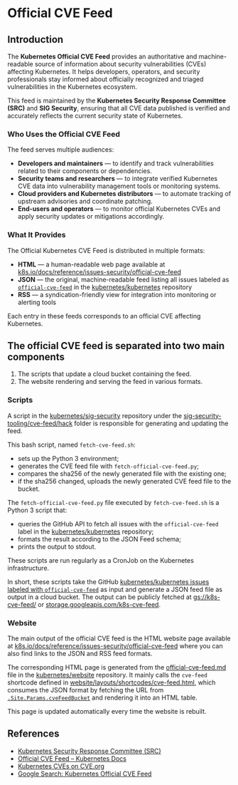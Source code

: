 # Official CVE Feed

## Introduction

The **Kubernetes Official CVE Feed** provides an authoritative and
machine-readable source of information about security vulnerabilities
(CVEs) affecting Kubernetes. It helps developers, operators, and
security professionals stay informed about officially recognized and
triaged vulnerabilities in the Kubernetes ecosystem.

This feed is maintained by the **Kubernetes Security Response Committee
(SRC)** and **SIG Security**, ensuring that all CVE data published is
verified and accurately reflects the current security state of
Kubernetes.

### Who Uses the Official CVE Feed

The feed serves multiple audiences:

- **Developers and maintainers** — to identify and track vulnerabilities
  related to their components or dependencies.
- **Security teams and researchers** — to integrate verified Kubernetes
  CVE data into vulnerability management tools or monitoring systems.
- **Cloud providers and Kubernetes distributors** — to automate tracking
  of upstream advisories and coordinate patching.
- **End-users and operators** — to monitor official Kubernetes CVEs and
  apply security updates or mitigations accordingly.

### What It Provides

The Official Kubernetes CVE Feed is distributed in multiple formats:

- **HTML** — a human-readable web page available at  
  [k8s.io/docs/reference/issues-security/official-cve-feed](https://kubernetes.io/docs/reference/issues-security/official-cve-feed/)
- **JSON** — the original, machine-readable feed listing all issues
  labeled as
  [`official-cve-feed`](https://github.com/kubernetes/kubernetes/issues?q=is%3Aissue+label%3Aofficial-cve-feed+)
  in the
  [kubernetes/kubernetes](https://github.com/kubernetes/kubernetes)
  repository
- **RSS** — a syndication-friendly view for integration into monitoring
  or alerting tools

Each entry in these feeds corresponds to an official CVE affecting
Kubernetes.

## The official CVE feed is separated into two main components

1. The scripts that update a cloud bucket containing the feed.
2. The website rendering and serving the feed in various formats.


### Scripts

A script in the
[kubernetes/sig-security](https://github.com/kubernetes/sig-security)
repository under the
[sig-security-tooling/cve-feed/hack](https://github.com/kubernetes/sig-security/tree/main/sig-security-tooling/cve-feed/hack)
folder is responsible for generating and updating the feed.

This bash script, named `fetch-cve-feed.sh`:
- sets up the Python 3 environment;
- generates the CVE feed file with `fetch-official-cve-feed.py`;
- compares the sha256 of the newly generated file with the existing one;
- if the sha256 changed, uploads the newly generated CVE feed file to
  the bucket.

The `fetch-official-cve-feed.py` file executed by
`fetch-cve-feed.sh` is a Python 3 script that:
- queries the GitHub API to fetch all issues with the `official-cve-feed`
  label in the
  [kubernetes/kubernetes](https://github.com/kubernetes/kubernetes/issues?q=is%3Aissue%20label%3Aofficial-cve-feed%20)
  repository;
- formats the result according to the JSON Feed schema;
- prints the output to stdout.

These scripts are run regularly as a CronJob on the Kubernetes
infrastructure.

In short, these scripts take the GitHub
[kubernetes/kubernetes issues labeled with
`official-cve-feed`](https://github.com/kubernetes/kubernetes/issues?q=is%3Aissue%20label%3Aofficial-cve-feed%20)
as input and generate a JSON feed file as output in a cloud bucket. The
output can be publicly fetched at
[gs://k8s-cve-feed/](https://console.cloud.google.com/storage/browser/k8s-cve-feed)
or
[storage.googleapis.com/k8s-cve-feed](https://storage.googleapis.com/k8s-cve-feed/).


### Website

The main output of the official CVE feed is the HTML website page
available at
[k8s.io/docs/reference/issues-security/official-cve-feed](https://kubernetes.io/docs/reference/issues-security/official-cve-feed/)
where you can also find links to the JSON and RSS feed formats.

The corresponding HTML page is generated from the
[official-cve-feed.md](https://github.com/kubernetes/website/blob/main/content/en/docs/reference/issues-security/official-cve-feed.md?plain=1)
file in the
[kubernetes/website](https://github.com/kubernetes/website)
repository. It mainly calls the `cve-feed` shortcode defined in
[website/layouts/shortcodes/cve-feed.html](https://github.com/kubernetes/website/blob/main/layouts/shortcodes/cve-feed.html),
which consumes the JSON format by fetching the URL from
[`.Site.Params.cveFeedBucket`](https://github.com/kubernetes/website/blob/75f19fc9675d07fdbc724d02953d905ef7ca8619/hugo.toml#L168)
and rendering it into an HTML table.

This page is updated automatically every time the website is rebuilt.


## References

- [Kubernetes Security Response Committee
  (SRC)](https://kubernetes.io/docs/reference/issues-security/security/#security-response-committee-src)
- [Official CVE Feed – Kubernetes
  Docs](https://kubernetes.io/docs/reference/issues-security/official-cve-feed/)
- [Kubernetes CVEs on
  CVE.org](https://www.cve.org/PartnerInformation/ListofPartners/partner/Kubernetes)
- [Google Search: Kubernetes Official CVE
  Feed](https://www.google.com/search?q=Kubernetes+Official+CVE+Feed)
